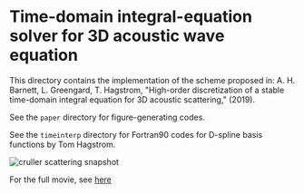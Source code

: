 # Time-domain integral-equation solver for 3D acoustic wave equation

This directory contains the implementation of the scheme
proposed in:
A. H. Barnett, L. Greengard, T. Hagstrom,
"High-order discretization of a stable time-domain integral equation for 3D acoustic scattering," (2019).

See the ``paper`` directory for figure-generating codes.

See the ``timeinterp`` directory for Fortran90 codes for D-spline basis functions by Tom Hagstrom.

![cruller scattering snapshot](paper/scatt_1.png "snapshot of sound-soft acoustic scattering of plane wave pulse from a smooth cruller geometry, at 5-digit accuracy")

For the full movie, see [here](http://users.flatironinstitute.org/~ahb/images/cruller_scatt_plane_pulse_m4_p6_np24_hi.mp4)
